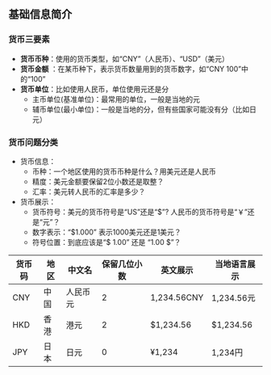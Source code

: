 

## 基础信息简介

### 货币三要素

- **货币币种**：使用的货币类型，如“CNY”（人民币）、“USD”（美元）
- **货币金额** ：在某币种下，表示货币数量用到的货币数字，如“CNY 100”中的“100”
- **货币单位**：比如使用人民币，单位使用元还是分
    - 主币单位(基准单位)：最常用的单位，一般是当地的元
    - 辅币单位(最小单位)：一般是当地的分，但有些国家可能没有分（比如日元）

### 货币问题分类

- 货币信息：
    - 币种：一个地区使用的货币币种是什么？用美元还是人民币
    - 精度：美元金额要保留2位小数还是取整？
    - 汇率：美元转人民币的汇率是多少？
- 货币展示：
    - 货币符号：美元的货币符号是“US”还是“$”? 人民币的货币符号是“￥”还是“元”？
    - 数字表示：“$1.000” 表示1000美元还是1美元？
    - 符号位置：到底应该是“$ 1.00” 还是 “1.00 $”？
    


| 货币码 | 地区 | 中文名 | 保留几位小数 |英文展示 | 当地语言展示 | 
| --- | --- | --- | --- | --- | --- | 
| CNY | 中国 | 人民币元 | 2 | 1,234.56CNY | 1,234.56元 | 
| HKD | 香港 | 港元 | 2 | $1,234.56 | $1,234.56 |
| JPY | 日本 | 日元 | 0 | ¥1,234 | 1,234円 | 


